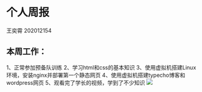 # 个人周报
王奕霄 202012154

## 本周工作：
1、正常参加预备队训练
2、学习html和css的基本知识
3、使用虚拟机搭建Linux环境，安装nginx并部署第一个静态网页
4、使用虚拟机搭建typecho博客和wordpress网页
5、观看完了学长的视频，学到了不少知识
![](https://github.com/Homie6324/NEUQ-ACMClub2020-Jishu-weekly/blob/main/%E7%8E%8B%E5%A5%95%E9%9C%84/%E5%B1%8F%E5%B9%95%E6%88%AA%E5%9B%BE%202021-01-12%20123636.jpg)
